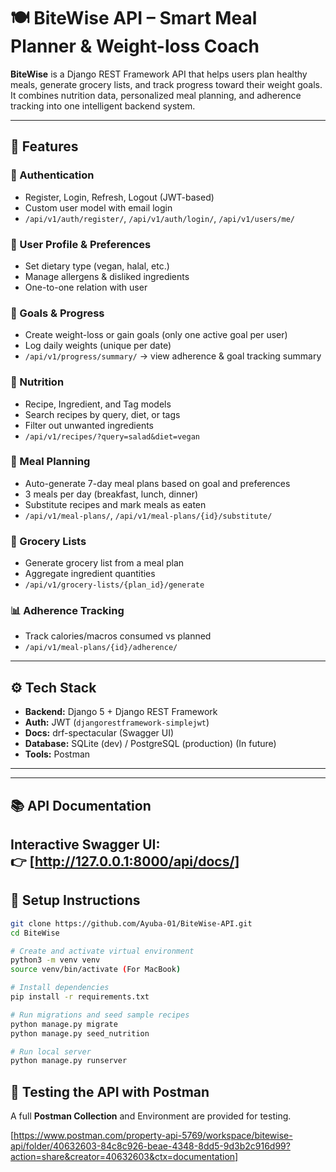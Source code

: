 # 🍽️ BiteWise API – Smart Meal Planner & Weight-loss Coach

**BiteWise** is a Django REST Framework API that helps users plan healthy meals, generate grocery lists, and track progress toward their weight goals.  
It combines nutrition data, personalized meal planning, and adherence tracking into one intelligent backend system.

---

## 🚀 Features

### 🔐 Authentication
- Register, Login, Refresh, Logout (JWT-based)
- Custom user model with email login
- `/api/v1/auth/register/`, `/api/v1/auth/login/`, `/api/v1/users/me/`

### 👤 User Profile & Preferences
- Set dietary type (vegan, halal, etc.)
- Manage allergens & disliked ingredients
- One-to-one relation with user

### 🎯 Goals & Progress
- Create weight-loss or gain goals (only one active goal per user)
- Log daily weights (unique per date)
- `/api/v1/progress/summary/` → view adherence & goal tracking summary

### 🥗 Nutrition
- Recipe, Ingredient, and Tag models
- Search recipes by query, diet, or tags
- Filter out unwanted ingredients
- `/api/v1/recipes/?query=salad&diet=vegan`

### 📅 Meal Planning
- Auto-generate 7-day meal plans based on goal and preferences
- 3 meals per day (breakfast, lunch, dinner)
- Substitute recipes and mark meals as eaten
- `/api/v1/meal-plans/`, `/api/v1/meal-plans/{id}/substitute/`

### 🛒 Grocery Lists
- Generate grocery list from a meal plan
- Aggregate ingredient quantities
- `/api/v1/grocery-lists/{plan_id}/generate`

### 📊 Adherence Tracking
- Track calories/macros consumed vs planned
- `/api/v1/meal-plans/{id}/adherence/`

---

## ⚙️ Tech Stack

- **Backend:** Django 5 + Django REST Framework
- **Auth:** JWT (`djangorestframework-simplejwt`)
- **Docs:** drf-spectacular (Swagger UI)
- **Database:** SQLite (dev) / PostgreSQL (production) (In future)
- **Tools:** Postman
---

---

## 📚 API Documentation

Interactive Swagger UI:  
👉 [http://127.0.0.1:8000/api/docs/]
---

## 🧰 Setup Instructions

```bash
git clone https://github.com/Ayuba-01/BiteWise-API.git
cd BiteWise

# Create and activate virtual environment
python3 -m venv venv
source venv/bin/activate (For MacBook)

# Install dependencies
pip install -r requirements.txt

# Run migrations and seed sample recipes
python manage.py migrate
python manage.py seed_nutrition

# Run local server
python manage.py runserver
```

## 🧪 Testing the API with Postman

A full **Postman Collection** and Environment are provided for testing.

[https://www.postman.com/property-api-5769/workspace/bitewise-api/folder/40632603-84c8c926-beae-4348-8dd5-9d3b2c916d99?action=share&creator=40632603&ctx=documentation]
